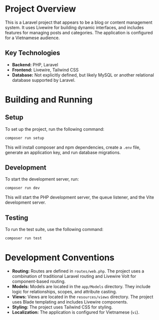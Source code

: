 # Project Overview

This is a Laravel project that appears to be a blog or content management system. It uses Livewire for building dynamic interfaces, and includes features for managing posts and categories. The application is configured for a Vietnamese audience.

## Key Technologies

*   **Backend:** PHP, Laravel
*   **Frontend:** Livewire, Tailwind CSS
*   **Database:** Not explicitly defined, but likely MySQL or another relational database supported by Laravel.

# Building and Running

## Setup

To set up the project, run the following command:

```bash
composer run setup
```

This will install composer and npm dependencies, create a `.env` file, generate an application key, and run database migrations.

## Development

To start the development server, run:

```bash
composer run dev
```

This will start the PHP development server, the queue listener, and the Vite development server.

## Testing

To run the test suite, use the following command:

```bash
composer run test
```

# Development Conventions

*   **Routing:** Routes are defined in `routes/web.php`. The project uses a combination of traditional Laravel routing and Livewire Volt for component-based routing.
*   **Models:** Models are located in the `app/Models` directory. They include logic for relationships, scopes, and attribute casting.
*   **Views:** Views are located in the `resources/views` directory. The project uses Blade templating and includes Livewire components.
*   **Styling:** The project uses Tailwind CSS for styling.
*   **Localization:** The application is configured for Vietnamese (`vi`).
